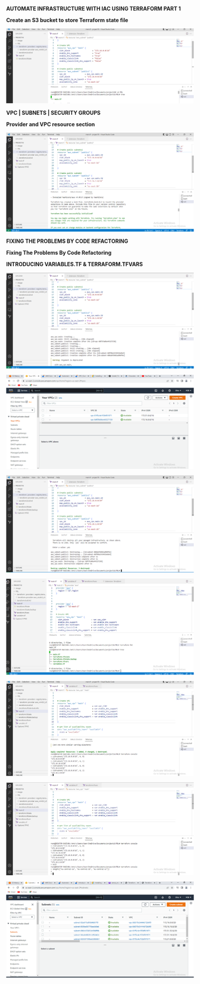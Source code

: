 **AUTOMATE INFRASTRUCTURE WITH IAC USING TERRAFORM PART 1**

**Create an S3 bucket to store Terraform state file**

![terraform](/image/Capture1.PNG)

**VPC | SUBNETS | SECURITY GROUPS**

**Provider and VPC resource section**

![resource](/image/Capture2.PNG)

**FIXING THE PROBLEMS BY CODE REFACTORING**

**Fixing The Problems By Code Refactoring**

**INTRODUCING VARIABLES.TF &AMP; TERRAFORM.TFVARS**

![resource](/image/Capture3.PNG)

![resource](/image/Capture4.PNG)

![resource](/image/Capture5.PNG)

![resource](/image/Capture6.PNG)

![resource](/image/Capture7.PNG)

![resource](/image/Capture8.PNG)

![resource](/image/Capture9.PNG)

